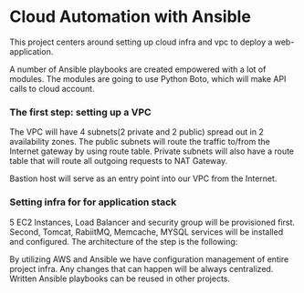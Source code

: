 # Cloud Automation with Ansible


This project centers around setting up cloud infra and vpc to deploy a web-application. 

A  number of Ansible  playbooks are created empowered with a lot of modules. The modules are going to use Python Boto, which will make API calls to cloud account. 

### The first step: setting up a VPC

The VPC will have 4 subnets(2 private and  2 public) spread out in  2 availability zones. The public subnets will route the traffic to/from the Internet gateway by using route table. Private subnets will also have a route table that will route all outgoing requests to NAT Gateway.

Bastion host will  serve as an entry point into our VPC from the Internet.

### Setting infra for for application stack

5 EC2 Instances, Load Balancer and security group  will be provisioned first. Second,  Tomcat, RabiitMQ, Memcache, MYSQL services will be installed and configured. The architecture of the step is the following:

By utilizing AWS and Ansible we have configuration management of entire project infra. Any changes that can happen will be always centralized.  Written Ansible playbooks can be reused in other projects. 










